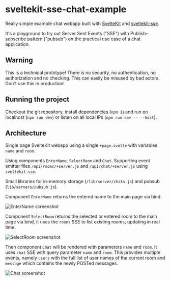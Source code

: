 # sveltekit-sse-chat-example

Really simple example chat webapp built with [SvelteKit](https://kit.svelte.dev/) and [sveltekit-sse](https://github.com/tncrazvan/sveltekit-sse).

It's a playground to try out Server Sent Events ("SSE") with Publish–subscribe pattern ("pubsub") on the practical use case of a chat application.

## Warning

This is a technical prototype! There is no security, no authentication, no authorization and no checking. This can easily be misused by bad actors. Don't use this in production!

## Running the project

Checkout the git repository, install dependencies (`npm i`) and run on localhost (`npm run dev`) or listen on all local IPs (`npm run dev -- --host`).

## Architecture

Single page SvelteKit webapp using a single `+page.svelte` with variables `name` and `room`. 

Using components `EnterName`, `SelectRoom` and `Chat`. Supporting event emitter files `/api/rooms/+server.js` and `/api/chat/+server.js` using `sveltekit-sse`. 

Small libraries for in-memory storage (`/lib/server/chats.js`) and pubsub (`lib/servers/pubsub.js`).

Component `EnterName` returns the entered name to the main page via bind. 

![EnterName screenshot](https://github.com/bluepuma77/sveltekit-sse-chat-example/blob/main/doc/EnterName.png)

Component `SelectRoom` returns the selected or entered room to the main page via bind, it uses the `rooms` SSE to list existing rooms, updating in real time. 

![SelectRoom screenshot](https://github.com/bluepuma77/sveltekit-sse-chat-example/blob/main/doc/SelectRoom.png)

Then component `Chat` will be rendered with parameters `name` and `room`. It uses `chat` SSE with query parameter `name` and `room`. This provides multiple events, namely `users` with the full list of user names of the current room and `message` which contains the newly POSTed messages.

![Chat screenshot](https://github.com/bluepuma77/sveltekit-sse-chat-example/blob/main/doc/ChatWindow.png)
